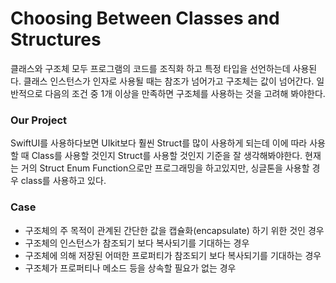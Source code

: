 # Choosing Between Classes and Structures 
클래스와 구조체 모두 프로그램의 코드를 조직화 하고 특정 타입을 선언하는데 사용된다.
클래스 인스턴스가 인자로 사용될 때는 참조가 넘어가고 구조체는 값이 넘어간다.
일반적으로 다음의 조건 중 1개 이상을 만족하면 구조체를 사용하는 것을 고려해 봐야한다.

### Our Project  
SwiftUI를 사용하다보면 UIkit보다 훨씬 Struct를 많이 사용하게 되는데 
이에 따라 사용할 때 Class를 사용할 것인지 Struct를 사용할 것인지 기준을 잘 생각해봐야한다. 
현재는 거의 Struct Enum Function으로만 프로그래밍을 하고있지만, 싱글톤을 사용할 경우 class를 사용하고 있다.

### Case 
- 구조체의 주 목적이 관계된 간단한 값을 캡슐화(encapsulate) 하기 위한 것인 경우
- 구조체의 인스턴스가 참조되기 보다 복사되기를 기대하는 경우
- 구조체에 의해 저장된 어떠한 프로퍼티가 참조되기 보다 복사되기를 기대하는 경우
- 구조체가 프로퍼티나 메소드 등을 상속할 필요가 없는 경우
